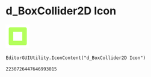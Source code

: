 # d_BoxCollider2D Icon
![](/img/d_BoxCollider2D%20Icon.png)

``` CSharp
EditorGUIUtility.IconContent("d_BoxCollider2D Icon")
```
```
2230726447646993015
```
